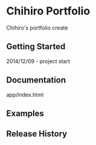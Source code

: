 # Chihiro Portfolio

Chihiro's portfolio create

## Getting Started
2014/12/09 - project start

## Documentation
app/index.html

## Examples

## Release History
